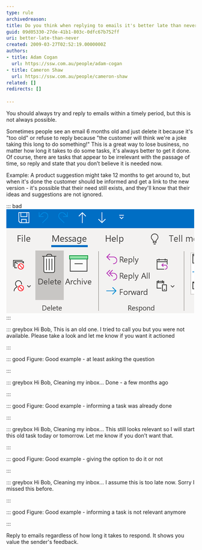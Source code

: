 ```yaml
---
type: rule
archivedreason: 
title: Do you think when replying to emails it's better late than never?
guid: 09d05330-27de-41b1-803c-0dfc67b752ff
uri: better-late-than-never
created: 2009-03-27T02:52:19.0000000Z
authors:
- title: Adam Cogan
  url: https://ssw.com.au/people/adam-cogan
- title: Cameron Shaw
  url: https://ssw.com.au/people/cameron-shaw
related: []
redirects: []

---
```


You should always try and reply to emails within a timely period, but this is not always possible.

<!--endintro-->

Sometimes people see an email 6 months old and just delete it because it's "too old" or refuse to reply because "the customer will think we're a joke taking this long to do something!" This is a great way to lose business, no matter how long it takes to do some tasks, it's always better to get it done. Of course, there are tasks that appear to be irrelevant with the passage of time, so reply and state that you don’t believe it is needed now.

Example: A product suggestion might take 12 months to get around to, but when it's done the customer should be informed and get a link to the new version - it's possible that their need still exists, and they'll know that their ideas and suggestions are not ignored.


::: bad  
![Figure: Bad example - Hitting the “Delete” button without replying](delete-outlook-message-button.png)  
:::


::: greybox
Hi Bob,
This is an old one. I tried to call you but you were not available. Please take a look and let me know if you want it actioned

:::


::: good
Figure: Good example - at least asking the question


:::


::: greybox
Hi Bob,
Cleaning my inbox...
Done - a few months ago

:::


::: good
Figure: Good example - informing a task was already done


:::


::: greybox
Hi Bob,
Cleaning my inbox... 
This still looks relevant so I will start this old task today or tomorrow. Let me know if you don’t want that.

:::


::: good
Figure: Good example - giving the option to do it or not


:::


::: greybox
Hi Bob,
Cleaning my inbox... I assume this is too late now. Sorry I missed this before.

:::


::: good
Figure: Good example - informing a task is not relevant anymore

:::

Reply to emails regardless of how long it takes to respond. It shows you value the sender's feedback.
